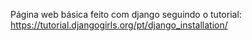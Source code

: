 Página web básica feito com django seguindo o tutorial: https://tutorial.djangogirls.org/pt/django_installation/
